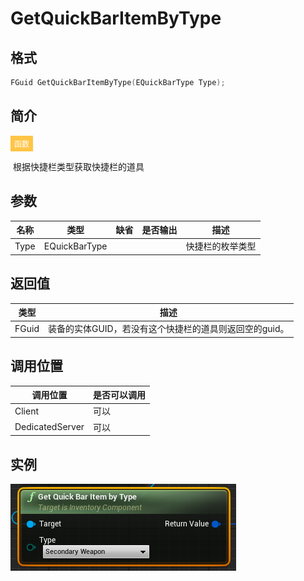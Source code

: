 # GetQuickBarItemByType

## 格式

```C++
FGuid GetQuickBarItemByType(EQuickBarType Type);
```

## 简介

<span style="padding: 4px 6px; font-size: 12px; display: inline-block; color: #FFFFFF; background: #FFC547;">函数</span>

​	根据快捷栏类型获取快捷栏的道具

## 参数

| 名称 | 类型          | 缺省 | 是否输出 | 描述             |
| ---- | ------------- | ---- | -------- | ---------------- |
| Type | EQuickBarType |      |          | 快捷栏的枚举类型 |

## 返回值

| 类型  | 描述                                                   |
| ----- | ------------------------------------------------------ |
| FGuid | 装备的实体GUID，若没有这个快捷栏的道具则返回空的guid。 |

## 调用位置

| 调用位置        | 是否可以调用 |
| --------------- | ------------ |
| Client          | 可以         |
| DedicatedServer | 可以         |

## 实例

![GetQuickBarItemByTypeFunction](..\\..\\Resources\\GetQuickBarItemByTypeFunction.png)
